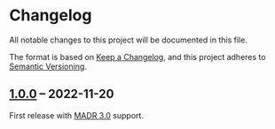 # Changelog

All notable changes to this project will be documented in this file.

The format is based on [Keep a Changelog](https://keepachangelog.com/en/1.0.0/),
and this project adheres to [Semantic Versioning](https://semver.org/spec/v2.0.0.html).

## [1.0.0] – 2022-11-20

First release with [MADR 3.0](https://github.com/adr/madr/tree/3.0.0) support.

[Unreleased]: https://github.com/anvouk/adrctl/compare/1.0.0...main
[1.0.0]: https://github.com/anvouk/adrctl/releases/tag/1.0.0

<!-- markdownlint-disable-file MD013 MD024 -->
